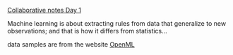 [Collaborative notes Day 1](https://hackmd.io/8DiiApNUQCeYiTEFrVWsmg)

Machine learning is about extracting rules from data that generalize to new observations; and that is how it differs from statistics...

data samples are from the website [OpenML](https://www.openml.org/search?type=data&sort=runs&id=1590&status=active)